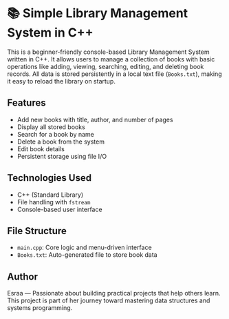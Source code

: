 # 📚 Simple Library Management System in C++

This is a beginner-friendly console-based Library Management System written in C++. It allows users to manage a collection of books with basic operations like adding, viewing, searching, editing, and deleting book records. All data is stored persistently in a local text file (`Books.txt`), making it easy to reload the library on startup.

## Features

- Add new books with title, author, and number of pages
- Display all stored books
- Search for a book by name
- Delete a book from the system
- Edit book details
- Persistent storage using file I/O

## Technologies Used

- C++ (Standard Library)
- File handling with `fstream`
- Console-based user interface

## File Structure

- `main.cpp`: Core logic and menu-driven interface
- `Books.txt`: Auto-generated file to store book data

## Author
Esraa — Passionate about building practical projects that help others learn. This project is part of her journey toward mastering data structures and systems programming.
